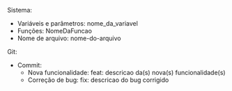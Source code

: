 Sistema:

- Variáveis e parâmetros: nome\_da\_variavel
- Funções: NomeDaFuncao
- Nome de arquivo: nome-do-arquivo

Git:

- Commit: 
  - Nova funcionalidade: feat: descricao da(s) nova(s) funcionalidade(s)
  - Correção de bug: fix: descricao do bug corrigido
